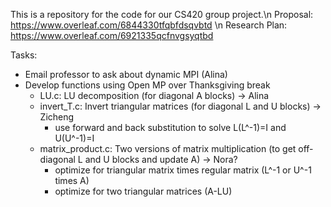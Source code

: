 This is a repository for the code for our CS420 group project.\n
Proposal: https://www.overleaf.com/6844330tfqbfdsqvbtd \n
Research Plan: https://www.overleaf.com/6921335qcfnvgsyqtbd

Tasks:
  - Email professor to ask about dynamic MPI (Alina)
  - Develop functions using Open MP over Thanksgiving break
      - LU.c: LU decomposition (for diagonal A blocks)  -> Alina
      - invert_T.c: Invert triangular matrices (for diagonal L and U blocks)  -> Zicheng
          - use forward and back substitution to solve L(L^-1)=I and U(U^-1)=I
      - matrix_product.c: Two versions of matrix multiplication (to get off-diagonal L and U blocks and update A) -> Nora?
          - optimize for triangular matrix times regular matrix (L^-1 or U^-1 times A)
          - optimize for two triangular matrices (A-LU)
